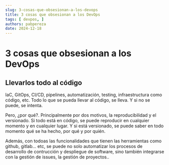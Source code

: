 ```yaml
---
slug: 3-cosas-que-obsesionan-a-los-devops 
title: 3 cosas que obsesionan a los DevOps
tags: [ devpos, ]
authors: pabpereza
date: 2024-12-18
---
```


# 3 cosas que obsesionan a los DevOps


## Llevarlos todo al código	
IaC, GitOps, CI/CD, pipelines, automatización, testing, infraestructura como código, etc. Todo lo que se pueda llevar al código, se lleva. Y si no se puede, se intenta. 

Pero, ¿por qué?. Principalmente por dos motivos, la reproducibilidad y el versionado. Si todo está en código, se puede reproducir en cualquier momento y en cualquier lugar. Y si está versionado, se puede saber en todo momento qué se ha hecho, por qué y por quién. 

Además, con todoas las funcionalidades que tienen las herramientas como github, gitlab... etc, se puede no solo automatizar los procesos de desarrollo de contrucción y despliegue de software, sino también integrarse con la gestión de issues, la gestión de proyectos..